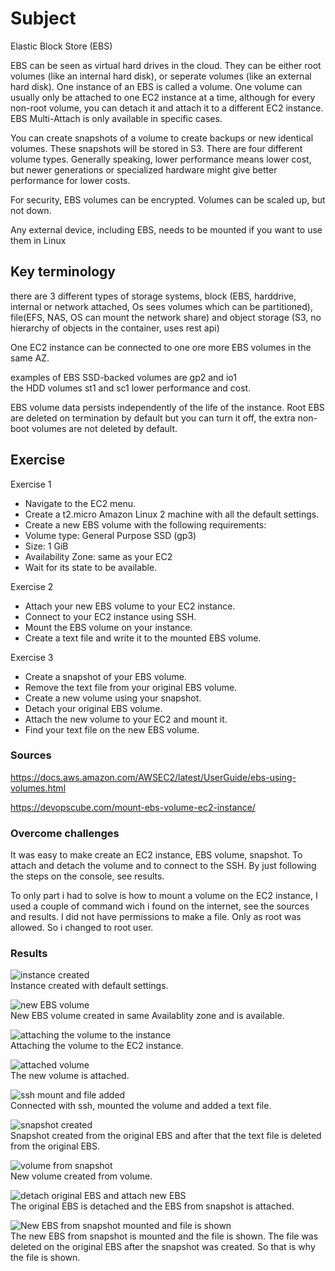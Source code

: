 # Subject
Elastic Block Store (EBS)  

EBS can be seen as virtual hard drives in the cloud. They can be either root volumes (like an internal hard disk), or seperate volumes (like an external hard disk). One instance of an EBS is called a volume. One volume can usually only be attached to one EC2 instance at a time, although for every non-root volume, you can detach it and attach it to a different EC2 instance. EBS Multi-Attach is only available in specific cases.  

You can create snapshots of a volume to create backups or new identical volumes. These snapshots will be stored in S3.
There are four different volume types. Generally speaking, lower performance means lower cost, but newer generations or specialized hardware might give better performance for lower costs.  

For security, EBS volumes can be encrypted. Volumes can be scaled up, but not down.  

Any external device, including EBS, needs to be mounted if you want to use them in Linux

## Key terminology
there are 3 different types of storage systems, block (EBS, harddrive, internal or network attached, Os sees volumes which can be partitioned), file(EFS, NAS, OS can mount the network share) and object storage (S3, no hierarchy of objects in the container, uses rest api)  

One EC2 instance can be connected to one ore more EBS volumes in the same AZ.  

examples of EBS SSD-backed volumes are gp2 and io1  
the HDD volumes st1 and sc1 lower performance and cost.  

EBS volume data persists independently of the life of the instance. Root EBS are deleted on termination by default but you can turn it off, the extra non-boot volumes are not deleted by default.  



## Exercise
Exercise 1
- Navigate to the EC2 menu.
- Create a t2.micro Amazon Linux 2 machine with all the default settings.
- Create a new EBS volume with the following requirements:
-  Volume type: General Purpose SSD (gp3)
-  Size: 1 GiB
-  Availability Zone: same as your EC2
- Wait for its state to be available.

Exercise 2
- Attach your new EBS volume to your EC2 instance.
- Connect to your EC2 instance using SSH.
- Mount the EBS volume on your instance.
- Create a text file and write it to the mounted EBS volume.

Exercise 3
- Create a snapshot of your EBS volume.
- Remove the text file from your original EBS volume.
- Create a new volume using your snapshot.
- Detach your original EBS volume.
- Attach the new volume to your EC2 and mount it.
- Find your text file on the new EBS volume.

### Sources
https://docs.aws.amazon.com/AWSEC2/latest/UserGuide/ebs-using-volumes.html  

https://devopscube.com/mount-ebs-volume-ec2-instance/

### Overcome challenges
It was easy to make create an EC2 instance, EBS volume, snapshot. To attach and detach the volume and to connect to the SSH. By just following the steps on the console, see results.  

To only part i had to solve is how to mount a volume on the EC2 instance, I used a couple of command wich i found on the internet, see the sources and results. I did not have permissions to make a file. Only as root was allowed. So i changed to root user.  

### Results  
![instance created](https://github.com/Techgrounds-Cloud-9/cloud-9-karimtouzani24/blob/fb77c7bd713b474c21e4866268a0db8356524326/00_includes/AWS/EBS/ebs_1%20instance%20created.png)  
Instance created with default settings.  

![new EBS volume](https://github.com/Techgrounds-Cloud-9/cloud-9-karimtouzani24/blob/fb77c7bd713b474c21e4866268a0db8356524326/00_includes/AWS/EBS/ebs_2%20new%20ebs%20available.png)  
New EBS volume created in same Availablity zone and is available.  

![attaching the volume to the instance](https://github.com/Techgrounds-Cloud-9/cloud-9-karimtouzani24/blob/fb77c7bd713b474c21e4866268a0db8356524326/00_includes/AWS/EBS/ebs_3%20attaching%20ebs.png)  
Attaching the volume to the EC2 instance.  

![attached volume](https://github.com/Techgrounds-Cloud-9/cloud-9-karimtouzani24/blob/fb77c7bd713b474c21e4866268a0db8356524326/00_includes/AWS/EBS/ebs_4%20attached%20ebs.png)  
The new volume is attached.  

![ssh mount and file added](https://github.com/Techgrounds-Cloud-9/cloud-9-karimtouzani24/blob/fb77c7bd713b474c21e4866268a0db8356524326/00_includes/AWS/EBS/ebs_5%20ssh%20mount%20and%20text.png)  
Connected with ssh, mounted the volume and added a text file.  

![snapshot created](https://github.com/Techgrounds-Cloud-9/cloud-9-karimtouzani24/blob/fb77c7bd713b474c21e4866268a0db8356524326/00_includes/AWS/EBS/ebs_6%20snapshot.png)  
Snapshot created from the original EBS and after that the text file is deleted from the original EBS.  

![volume from snapshot](https://github.com/Techgrounds-Cloud-9/cloud-9-karimtouzani24/blob/fb77c7bd713b474c21e4866268a0db8356524326/00_includes/AWS/EBS/ebs_7%20volume%20from%20snapshot.png)  
New volume created from volume.  

![detach original EBS and attach new EBS](https://github.com/Techgrounds-Cloud-9/cloud-9-karimtouzani24/blob/fb77c7bd713b474c21e4866268a0db8356524326/00_includes/AWS/EBS/ebs_8%20detach%20and%20attach.png)  
The original EBS is detached and the EBS from snapshot is attached.  

![New EBS from snapshot mounted and file is shown](https://github.com/Techgrounds-Cloud-9/cloud-9-karimtouzani24/blob/fb77c7bd713b474c21e4866268a0db8356524326/00_includes/AWS/EBS/ebs_9%20file%20new%20ebs.png)  
The new EBS from snapshot is mounted and the file is shown. The file was deleted on the original EBS after the snapshot was created. So that is why the file is shown.  


